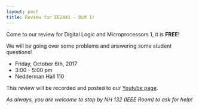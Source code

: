 ```yaml
---
layout: post
title: Review for EE2441 - DLM 1!
---
```


Come to our review for Digital Logic and Microprocessors 1, it is **FREE**!

We will be going over some problems and answering some student questions!

- Friday, October 6th, 2017
- 3:00 - 5:00 pm
- Nedderman Hall 110

This review will be recorded and posted to our [Youtube page](https://www.youtube.com/channel/UCV0OmOABl9S8e4QHvtNHLow).

*As always, you are welcome to stop by NH 132 (IEEE Room) to ask for help!*
